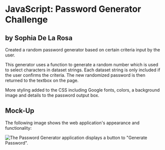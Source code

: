 # JavaScript: Password Generator Challenge

## by Sophia De La Rosa

Created a random password generator based on certain criteria input by the user. 

This generator uses a function to generate a random number which is used to select characters in dataset strings. Each dataset string is only included if the user confirms the criteria. The new randomized password is then returned to the textbox on the page. 

More styling added to the CSS including Google fonts, colors, a background image and details to the password output box.



## Mock-Up

The following image shows the web application's appearance and functionality:

![The Password Generator application displays a button to "Generate Password".](./images/passwordgenerator.png)



